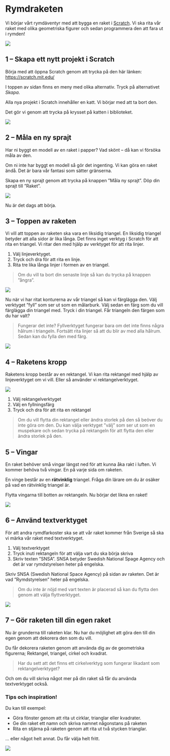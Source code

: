 # Rymdraketen

Vi börjar vårt rymdäventyr med att bygga en raket i [Scratch](http://scratch.mit.edu). Vi ska rita vår raket med olika geometriska figurer och sedan programmera den att fara ut i rymden!

![](./0_0.png)

## 1 – Skapa ett nytt projekt i Scratch

Börja med att öppna Scratch genom att trycka på den här länken: https://scratch.mit.edu/

I toppen av sidan finns en meny med olika alternativ. Tryck på alternativet *Skapa*.

Alla nya projekt i Scratch innehåller en katt. Vi börjar med att ta bort den. 

Det gör vi genom att trycka på krysset på katten i biblioteket.

![](./1_0.png)

## 2 – Måla en ny sprajt

Har ni byggt en modell av en raket i papper? Vad skönt – då kan vi försöka måla av den.

Om ni inte har byggt en modell så gör det ingenting. Vi kan göra en raket ändå. Det är bara vår fantasi som sätter gränserna.

Skapa en ny sprajt genom att trycka på knappen ”Måla ny sprajt”. Döp din sprajt till ”Raket”.

![](./2_0.png)

Nu är det dags att börja. 

## 3 – Toppen av raketen

Vi vill att toppen av raketen ska vara en liksidig triangel. En liksidig triangel betyder att alla sidor är lika långa. Det finns inget verktyg i Scratch för att rita en triangel. Vi ritar den med hjälp av verktyget för att rita linjer.

1. Välj linjeverktyget.
2. Tryck och dra för att rita en linje.
3. Rita tre lika långa linjer i formen av en triangel.

> Om du vill ta bort din senaste linje så kan du trycka på knappen ”ångra”.

![](./3_0.jpeg)

Nu när vi har ritat konturerna av vår triangel så kan vi färglägga den. Välj verktyget ”fyll” som ser ut som en målarburk. Välj sedan en färg som du vill färglägga din triangel med. Tryck i din triangel. Får triangeln den färgen som du har valt?

> Fungerar det inte? Fyllverktyget fungerar bara om det inte finns några hålrum i triangeln. Fortsätt rita linjer så att du blir av med alla hålrum. Sedan kan du fylla den med färg.

![](./3_1.png)

## 4 – Raketens kropp

Raketens kropp består av en rektangel. Vi kan rita rektangel med hjälp av linjeverktyget om vi vill. Eller så använder vi rektangelverktyget.

![](./4_0.png)

1. Välj rektangelverktyget
2. Välj en fyllningsfärg
3. Tryck och dra för att rita en rektangel

> Om du vill flytta din rektangel eller ändra storlek på den så beöver du inte göra om den. Du kan välja verktyget ”välj” som ser ut som en muspekare och sedan trycka på rektangeln för att flytta den eller ändra storlek på den.

## 5 – Vingar

En raket behöver små vingar längst ned för att kunna åka rakt i luften. Vi kommer behöva två vingar. En på varje sida om raketen. 

En vinge består av en **rätvinklig** triangel. Fråga din lärare om du är osäker på vad en rätvinklig triangel är.

Flytta vingarna till botten av rektangeln. Nu börjar det likna en raket!

![](./5_1.png)

## 6 – Använd textverktyget

För att andra rymdfarkoster ska se att vår raket kommer från Sverige så ska vi märka vår raket med textverktyget. 

1. Välj textverktyget
2. Tryck inuti rektangeln för att välja vart du ska börja skriva
3. Skriv texten ”SNSA”. SNSA betyder Swedish National Spage Agency och det är var rymdstyrelsen heter på engelska.

Skriv SNSA (Swedish National Space Agency) på sidan av raketen. Det är vad ”Rymdstyrelsen” heter på engelska. 

> Om du inte är nöjd med vart texten är placerad så kan du flytta den genom att välja flyttverktyget.

![](./6_0.png)




## 7 – Gör raketen till din egen raket

Nu är grunderna till raketen klar. Nu har du möjlighet att göra den till din egen genom att dekorera den som du vill. 

Du får dekorera raketen genom att använda dig av de geometriska figurerna; Rektangel, triangel, cirkel och kvadrat. 

> Har du sett att det finns ett cirkelverktyg som fungerar likadant som rektangelverktyget?

Och om du vill skriva något mer på din raket så får du använda textverktyget också.

### Tips och inspiration!

Du kan till exempel:

- Göra fönster genom att rita ut cirklar, trianglar eller kvadrater.
- Ge din raket ett namn och skriva namnet någonstans på raketen
- Rita en stjärna på raketen genom att rita ut två stycken trianglar.

… eller något helt annat. Du får välja helt fritt.

![](./7_0.png)

## 




